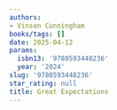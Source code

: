 ```yaml
---
authors:
- Vinson Cunningham
books/tags: []
date: 2025-04-12
params:
  isbn13: '9780593448236'
  year: '2024'
slug: '9780593448236'
star_rating: null
title: Great Expectations
---
```



<!--more-->